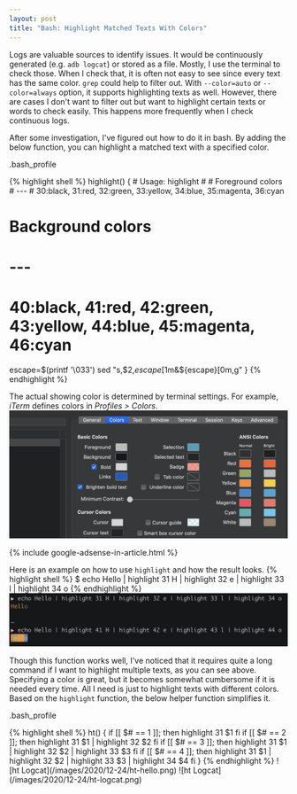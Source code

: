 ```yaml
---
layout: post
title: "Bash: Highlight Matched Texts With Colors"
---
```


Logs are valuable sources to identify issues. It would be continuously generated (e.g. `adb logcat`) or stored as a file. Mostly, I use the terminal to check those. When I check that, it is often not easy to see since every text has the same color. `grep` could help to filter out. With `--color=auto` or `--color=always` option, it supports highlighting texts as well. However, there are cases I don't want to filter out but want to highlight certain texts or words to check easily. This happens more frequently when I check continuous logs. 

After some investigation, I've figured out how to do it in bash. By adding the below function, you can highlight a matched text with a specified color.

<p class="code-label">.bash_profile</p>
{% highlight shell %}
highlight() {
  # Usage: highlight <color> <text>
  #
  # Foreground colors
  # ---
  # 30:black, 31:red, 32:green, 33:yellow, 34:blue, 35:magenta, 36:cyan

  # Background colors
  # ---
  # 40:black, 41:red, 42:green, 43:yellow, 44:blue, 45:magenta, 46:cyan
  escape=$(printf '\033')
  sed "s,$2,${escape}[$1m&${escape}[0m,g"
}
{% endhighlight %}

The actual showing color is determined by terminal settings. For example, _iTerm_ defines colors in _Profiles > Colors_.
![iTerm Colors](/images/2020/12-24/iterms-colors.png)

{% include google-adsense-in-article.html %}

Here is an example on how to use `highlight` and how the result looks.
{% highlight shell %}
$ echo Hello | highlight 31 H | highlight 32 e | highlight 33 l | highlight 34 o
{% endhighlight %}
![Highlight Hello](/images/2020/12-24/highlight-hello.png)


Though this function works well, I've noticed that it requires quite a long command if I want to highlight multiple texts, as you can see above. Specifying a color is great, but it becomes somewhat cumbersome if it is needed every time. All I need is just to highlight texts with different colors. Based on the `highlight` function, the below helper function simplifies it.
<p class="code-label">.bash_profile</p>
{% highlight shell %}
ht() {
  if [[ $# == 1 ]]; then
    highlight 31 $1
  fi
  if [[ $# == 2 ]]; then
    highlight 31 $1 | highlight 32 $2
  fi
  if [[ $# == 3 ]]; then
    highlight 31 $1 | highlight 32 $2 | highlight 33 $3
  fi
  if [[ $# == 4 ]]; then
    highlight 31 $1 | highlight 32 $2 | highlight 33 $3 | highlight 34 $4
  fi
}
{% endhighlight %}
![ht Logcat](/images/2020/12-24/ht-hello.png)
![ht Logcat](/images/2020/12-24/ht-logcat.png)

